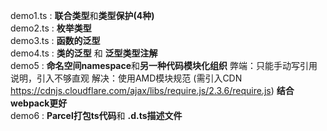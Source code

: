demo1.ts : **联合类型**和**类型保护(4种)**  
demo2.ts : **枚举类型**  
demo3.ts : **函数的泛型**  
demo4.ts : **类的泛型** 和 **泛型类型注解**  
demo5 : **命名空间namespace**和**另一种代码模块化组织**
弊端：只能手动写引用说明<reference>，引入不够直观
解决：使用AMD模块规范 (需引入CDN https://cdnjs.cloudflare.com/ajax/libs/require.js/2.3.6/require.js)
**结合webpack更好**  
demo6 : **Parcel打包ts代码**和 **.d.ts描述文件**  